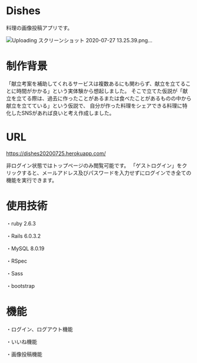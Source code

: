 # Dishes

料理の画像投稿アプリです。

![Uploading スクリーンショット 2020-07-27 13.25.39.png…]()


# 制作背景

「献立考案を補助してくれるサービスは複数あるにも関わらず、献立を立てることに時間がかかる」という実体験から想起しました。
そこで立てた仮説が「献立を立てる際は、過去に作ったことがあるまたは食べたことがあるものの中から献立を立てている」という仮説で、
自分が作った料理をシェアできる料理に特化したSNSがあれば良いと考え作成しました。


# URL

https://dishes20200725.herokuapp.com/

非ログイン状態ではトップページのみ閲覧可能です。
「ゲストログイン」をクリックすると、メールアドレス及びパスワードを入力せずにログインでき全ての機能を実行できます。



# 使用技術

・ruby 2.6.3

・Rails 6.0.3.2

・MySQL 8.0.19 

・RSpec

・Sass

・bootstrap

# 機能

・ログイン、ログアウト機能

・いいね機能

・画像投稿機能

